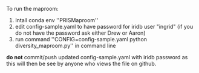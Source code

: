 To run the maproom:

1. Intall conda env ''PRISMaproom''
2. edit config-sample.yaml to have password for iridb user "ingrid" (if you do not have the password ask either Drew or Aaron)
3. run command ''CONFIG=config-sample.yaml python diversity_maproom.py'' in command line

**do not** commit/push updated config-sample.yaml with iridb password as this will then be see by anyone who views the file on github.
